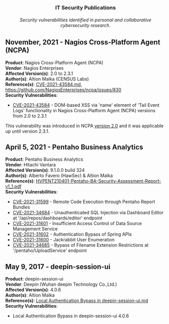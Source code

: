 <h3 align="center">IT Security Publications</h3>
<h6 align="center">Security vulnerabilities identified in personal and collaborative cybersecurity research.</h6>

## **November, 2021 - Nagios Cross-Platform Agent (NCPA)**

**Product**: Nagios Cross-Platform Agent (NCPA)\
**Vendor**: Nagios Enterprises\
**Affected Version(s)**: 2.0 to 2.3.1\
**Author(s)**: Altion Malka (CENSUS Labs)\
**Reference(s)**: [CVE-2021-43584.md](https://github.com/iamaldi/publications/blob/main/2021/CVE-2021-43584.md), https://github.com/NagiosEnterprises/ncpa/issues/830 \
**Security Vulnerabilities**:

- [CVE-2021-43584](https://cve.mitre.org/cgi-bin/cvename.cgi?name=CVE-CVE-2021-43584) - DOM-based XSS via 'name' element of 'Tail Event Logs' functionality in Nagios Cross-Platform Agent (NCPA) versions from 2.0 to 2.3.1

This vulnerability was introduced in NCPA [version 2.0](https://github.com/NagiosEnterprises/ncpa/commit/0466def7a5911afb32b84cbe3b2a552694cfc615) and it was applicable up until version 2.3.1.

## **April 5, 2021 - Pentaho Business Analytics**

**Product**: Pentaho Business Analytics\
**Vendor**: Hitachi Vantara\
**Affected Version(s)**: 9.1.0.0 build 324\
**Author(s)**: Alberto Favero (HawSec) & Altion Malka\
**Reference(s)**: [HVPENT210401-Pentaho-BA-Security-Assessment-Report-v1_1.pdf](./2021/May/HVPENT210401-Pentaho-BA-Security-Assessment-Report-v1_1.pdf)\
**Security Vulnerabilities**:

- [CVE-2021-31599](https://cve.mitre.org/cgi-bin/cvename.cgi?name=CVE-2021-31599) - Remote Code Execution through Pentaho Report Bundles
- [CVE-2021-34684](https://cve.mitre.org/cgi-bin/cvename.cgi?name=CVE-2021-34684) - Unauthenticated SQL Injection via Dashboard Editor at '/api/repos/dashboards/editor' endpoint
- [CVE-2021-31601](https://cve.mitre.org/cgi-bin/cvename.cgi?name=CVE-2021-31601) - Insufficient Access Control of Data Source Management Service
- [CVE-2021-31602](https://cve.mitre.org/cgi-bin/cvename.cgi?name=CVE-2021-31602) - Authentication Bypass of Spring APIs
- [CVE-2021-31600](https://cve.mitre.org/cgi-bin/cvename.cgi?name=CVE-2021-31600) - Jackrabbit User Enumeration
- [CVE-2021-34685](https://cve.mitre.org/cgi-bin/cvename.cgi?name=CVE-2021-34685) - Bypass of Filename Extension Restrictions at '/pentaho/UploadService' endpoint

## **May 9, 2017 - deepin-session-ui**

**Product**: deepin-session-ui\
**Vendor**: Deepin (Wuhan deepin Technology Co.,Ltd.)\
**Affected Version(s)**: 4.0.6\
**Author(s)**: Altion Malka\
**Reference(s)**: [Local Authentication Bypass in deepin-session-ui.md](./2017/Local%20Authentication%20Bypass%20in%20deepin-session-ui.md)\
**Security Vulnerabilities**:

- Local Authentication Bypass in deepin-session-ui 4.0.6

